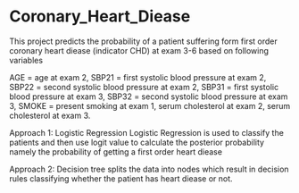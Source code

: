 # Coronary_Heart_Diease
This project predicts the probability of a patient suffering form first order coronary heart diease (indicator CHD) at exam 3-6 based on following variables 

AGE = age at exam 2, 
SBP21 = first systolic blood pressure at exam 2,
SBP22 = second systolic blood pressure at exam 2,
SBP31 = first systolic blood pressure at exam 3,
SBP32 = second systolic blood pressure at exam 3,
SMOKE = present smoking at exam 1,
serum cholesterol at exam 2,
serum cholesterol at exam 3.

Approach 1: Logistic Regression
Logistic Regression is used to classify the patients and then use logit value to calculate the posterior probability namely the probability of getting a first order heart diease 

Approach 2: Decision tree splits the data into nodes which result in decision rules classifying whether the patient has heart diease or not.
